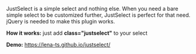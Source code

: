 JustSelect is a simple select and nothing else. When you need a bare simple select to be customized further, JustSelect is perfect for that need.
jQuery is needed to make this plugin works.

<strong>How it works:</strong> just add <strong>class="justselect"</strong> to your select

<strong>Demo:</strong>  https://lena-ts.github.io/justselect/

